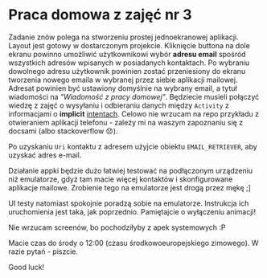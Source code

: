 # Praca domowa z zajęć nr 3

Zadanie znów polega na stworzeniu prostej jednoekranowej aplikacji. Layout jest gotowy w dostarczonym projekcie. Kliknięcie buttona na dole ekranu powinno umożliwić użytkownikowi wybór **adresu email** spośród wszystkich adresów wpisanych w posiadanych kontaktach. Po wybraniu dowolnego adresu użytkownik powinien zostać przeniesiony do ekranu tworzenia nowego emaila w wybranej przez siebie aplikacji mailowej. Adresat powinien być ustawiony domyślnie na wybrany email, a tytuł wiadomości na *"Wiadomość z pracy domowej"*.
Będziecie musieli połączyć wiedzę z zajęć o wysyłaniu i odbieraniu danych między `Activity` z informacjami o **implicit** [intentach](https://developer.android.com/training/basics/intents/sending). Celowo nie wrzucam na repo przykładu z otwieraniem aplikacji telefonu - zależy mi na waszym zapoznaniu się z docsami (albo stackoverflow 😞).

Po uzyskaniu `Uri` kontaktu z adresem użyjcie obiektu `EMAIL_RETRIEVER`, aby uzyskać adres e-mail.

Działanie appki będzie dużo łatwiej testować na podłączonym urządzeniu niż emulatorze, gdyż tam macie więcej kontaktów i skonfigurowane aplikacje mailowe. Zrobienie tego na emulatorze jest drogą przez mękę ;]

UI testy natomiast spokojnie poradzą sobie na emulatorze. Instrukcja ich uruchomienia jest taka, jak poprzednio. Pamiętajcie o wyłączeniu animacji!

Nie wrzucam screenów, bo pochodziłyby z apek systemowych :P

Macie czas do środy o 12:00 (czasu środkowoeuropejskiego zimowego). W razie pytań - piszcie.

Good luck!